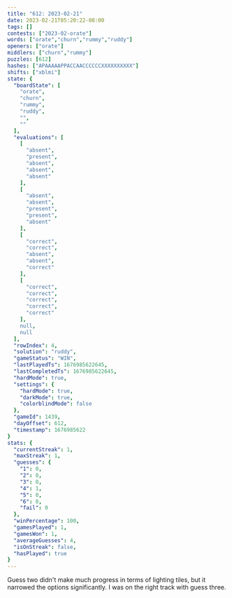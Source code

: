 ```yaml
---
title: "612: 2023-02-21"
date: 2023-02-21T05:20:22-08:00
tags: []
contests: ["2023-02-orate"]
words: ["orate","churn","rummy","ruddy"]
openers: ["orate"]
middlers: ["churn","rummy"]
puzzles: [612]
hashes: ["APAAAAAPPACCAACCCCCCXXXXXXXXXX"]
shifts: ["xblmi"]
state: {
  "boardState": [
    "orate",
    "churn",
    "rummy",
    "ruddy",
    "",
    ""
  ],
  "evaluations": [
    [
      "absent",
      "present",
      "absent",
      "absent",
      "absent"
    ],
    [
      "absent",
      "absent",
      "present",
      "present",
      "absent"
    ],
    [
      "correct",
      "correct",
      "absent",
      "absent",
      "correct"
    ],
    [
      "correct",
      "correct",
      "correct",
      "correct",
      "correct"
    ],
    null,
    null
  ],
  "rowIndex": 4,
  "solution": "ruddy",
  "gameStatus": "WIN",
  "lastPlayedTs": 1676985622645,
  "lastCompletedTs": 1676985622645,
  "hardMode": true,
  "settings": {
    "hardMode": true,
    "darkMode": true,
    "colorblindMode": false
  },
  "gameId": 1439,
  "dayOffset": 612,
  "timestamp": 1676985622
}
stats: {
  "currentStreak": 1,
  "maxStreak": 1,
  "guesses": {
    "1": 0,
    "2": 0,
    "3": 0,
    "4": 1,
    "5": 0,
    "6": 0,
    "fail": 0
  },
  "winPercentage": 100,
  "gamesPlayed": 1,
  "gamesWon": 1,
  "averageGuesses": 4,
  "isOnStreak": false,
  "hasPlayed": true
}
---
```

<!-- more -->
Guess two didn't make much progress in terms of lighting tiles, but it narrowed the options significantly. I was on the right track with guess three. 

